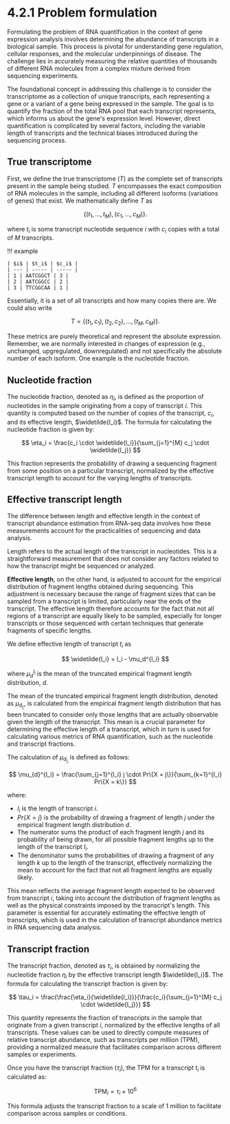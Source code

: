 # 4.2.1 Problem formulation

Formulating the problem of RNA quantification in the context of gene expression analysis involves determining the abundance of transcripts in a biological sample.
This process is pivotal for understanding gene regulation, cellular responses, and the molecular underpinnings of disease.
The challenge lies in accurately measuring the relative quantities of thousands of different RNA molecules from a complex mixture derived from sequencing experiments.

The foundational concept in addressing this challenge is to consider the transcriptome as a collection of unique transcripts, each representing a gene or a variant of a gene being expressed in the sample.
The goal is to quantify the fraction of the total RNA pool that each transcript represents, which informs us about the gene's expression level.
However, direct quantification is complicated by several factors, including the variable length of transcripts and the technical biases introduced during the sequencing process.

## True transcriptome

First, we define the true transcriptome ($T$) as the complete set of transcripts present in the sample being studied.
$T$ encompasses the exact composition of RNA molecules in the sample, including all different isoforms (variations of genes) that exist.
We mathematically define $T$ as

$$
\left\{ \left( t_1, \ldots, t_M \right), \left( c_1, \ldots, c_M \right) \right\}.
$$

where $t_i$ is some transcript nucleotide sequence $i$ with $c_i$ copies with a total of $M$ transcripts.

!!! example

    | $i$ | $t_i$ | $c_i$ |
    | --- | ----- | ----- |
    | 1 | AATCGGCT | 3 |
    | 2 | AATCGGCC | 2 |
    | 3 | TTCGGCAA | 1 |

Essentially, it is a set of all transcripts and how many copies there are.
We could also write

$$
T = \left\{ \left( t_1, c_1 \right), \left( t_2, c_2 \right), \ldots, \left( t_M, c_M \right) \right\}.
$$

These metrics are purely theoretical and represent the absolute expression.
Remember, we are normally interested in changes of expression (e.g., unchanged, upgregulated, downregulated) and not specifically the absolute number of each isoform.
One example is the nucleotide fraction.

## Nucleotide fraction

The nucleotide fraction, denoted as $\eta_i$, is defined as the proportion of nucleotides in the sample originating from a copy of transcript $i$.
This quantity is computed based on the number of copies of the transcript, $c_i$, and its effective length, $\widetilde{l_i}$.
The formula for calculating the nucleotide fraction is given by:

$$
\eta_i = \frac{c_i \cdot \widetilde{l_i}}{\sum_{j=1}^{M} c_j \cdot \widetilde{l_j}}
$$

This fraction represents the probability of drawing a sequencing fragment from some position on a particular transcript, normalized by the effective transcript length to account for the varying lengths of transcripts.

## Effective transcript length

The difference between length and effective length in the context of transcript abundance estimation from RNA-seq data involves how these measurements account for the practicalities of sequencing and data analysis.

Length refers to the actual length of the transcript in nucleotides.
This is a straightforward measurement that does not consider any factors related to how the transcript might be sequenced or analyzed.

**Effective length**, on the other hand, is adjusted to account for the empirical distribution of fragment lengths obtained during sequencing.
This adjustment is necessary because the range of fragment sizes that can be sampled from a transcript is limited, particularly near the ends of the transcript.
The effective length therefore accounts for the fact that not all regions of a transcript are equally likely to be sampled, especially for longer transcripts or those sequenced with certain techniques that generate fragments of specific lengths.

We define effective length of transcript $t_i$ as

$$
\widetilde{l_i} = l_i - \mu_d^{l_i}
$$

where $\mu_d^{l_i}$ is the mean of the truncated empirical fragment length distribution, $d$.

The mean of the truncated empirical fragment length distribution, denoted as $\mu_{d_{l_i}}$, is calculated from the empirical fragment length distribution that has been truncated to consider only those lengths that are actually observable given the length of the transcript. This mean is a crucial parameter for determining the effective length of a transcript, which in turn is used for calculating various metrics of RNA quantification, such as the nucleotide and transcript fractions.

The calculation of $\mu_{d_{l_i}}$ is defined as follows:

$$
\mu_{d}^{l_i} = \frac{\sum_{j=1}^{l_i} j \cdot Pr\{X = j\}}{\sum_{k=1}^{l_i} Pr\{X = k\}}
$$

where:

-   $l_i$ is the length of transcript $i$.
-   $Pr\{X = j\}$ is the probability of drawing a fragment of length $j$ under the empirical fragment length distribution $d$.
-   The numerator sums the product of each fragment length $j$ and its probability of being drawn, for all possible fragment lengths up to the length of the transcript $l_i$.
-   The denominator sums the probabilities of drawing a fragment of any length $k$ up to the length of the transcript, effectively normalizing the mean to account for the fact that not all fragment lengths are equally likely.

This mean reflects the average fragment length expected to be observed from transcript $i$, taking into account the distribution of fragment lengths as well as the physical constraints imposed by the transcript's length. This parameter is essential for accurately estimating the effective length of transcripts, which is used in the calculation of transcript abundance metrics in RNA sequencing data analysis.

## Transcript fraction

The transcript fraction, denoted as $\tau_i$, is obtained by normalizing the nucleotide fraction $\eta_i$ by the effective transcript length $\widetilde{l_i}$. The formula for calculating the transcript fraction is given by:

$$
\tau_i = \frac{\frac{\eta_i}{\widetilde{l_i}}}{\frac{c_i}{\sum_{j=1}^{M} c_j \cdot \widetilde{l_j}}}
$$

This quantity represents the fraction of transcripts in the sample that originate from a given transcript $i$, normalized by the effective lengths of all transcripts.
These values can be used to directly compute measures of relative transcript abundance, such as transcripts per million (TPM), providing a normalized measure that facilitates comparison across different samples or experiments.

Once you have the transcript fraction ($\tau_i$), the TPM for a transcript $t_i$ is calculated as:

$$
\text{TPM}_i = \tau_i \times 10^6
$$

This formula adjusts the transcript fraction to a scale of 1 million to facilitate comparison across samples or conditions.
